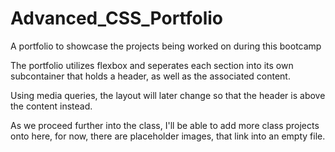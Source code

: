 # Advanced_CSS_Portfolio
A portfolio to showcase the projects being worked on during this bootcamp


The portfolio utilizes flexbox and seperates each section into its own subcontainer that holds a header, as well as the associated content.

Using media queries, the layout will later change so that the header is above the content instead. 

As we proceed further into the class, I'll be able to add more class projects onto here, for now, there are placeholder images, that link into an empty file. 